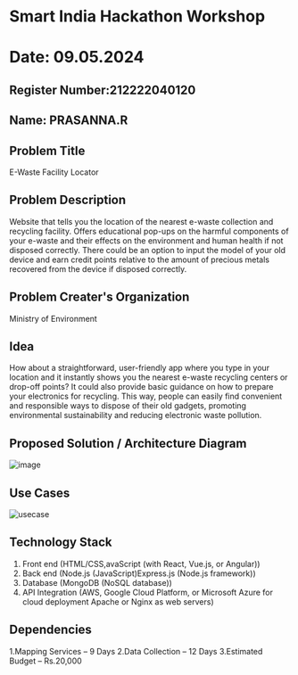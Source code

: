 # Smart India Hackathon Workshop
# Date: 09.05.2024
## Register Number:212222040120
## Name: PRASANNA.R
## Problem Title
E-Waste Facility Locator
## Problem Description
Website that tells you the location of the nearest e-waste collection and recycling facility. Offers educational pop-ups on the harmful components of your e-waste and their effects on the environment and human health if not disposed correctly. There could be an option to input the model of your old device and earn credit points relative to the amount of precious metals recovered from the device if disposed correctly.
## Problem Creater's Organization
Ministry of Environment

## Idea
How about a straightforward, user-friendly app where you type in your location and it instantly shows you the nearest e-waste recycling centers or drop-off points? It could also provide basic guidance on how to prepare your electronics for recycling. This way, people can easily find convenient and responsible ways to dispose of their old gadgets, promoting environmental sustainability and reducing electronic waste pollution.

## Proposed Solution / Architecture Diagram
![image](https://github.com/22002509/SIHPS/assets/124234021/cdca9638-e3cf-4b9f-90ca-6da7fd5b92b2)


## Use Cases
![usecase](https://github.com/22002509/SIHPS/assets/124234021/f3d880e1-0a6e-4dd8-883e-46b192966442)


## Technology Stack
1. Front end (HTML/CSS,avaScript (with React, Vue.js, or Angular))
2. Back end (Node.js (JavaScript)Express.js (Node.js framework))
3. Database (MongoDB (NoSQL database))
4. API Integration (AWS, Google Cloud Platform, or Microsoft Azure for cloud deployment Apache or Nginx as web servers)

## Dependencies
1.Mapping Services – 9 Days
2.Data Collection – 12 Days
3.Estimated Budget – Rs.20,000

